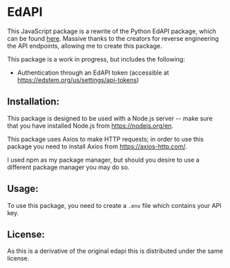 # EdAPI

This JavaScript package is a rewrite of the Python EdAPI package, which can be found [here](https://github.com/smartspot2/edapi/). Massive thanks to the creators for reverse engineering the API endpoints, allowing me to create this package. 

This package is a work in progress, but includes the following:
- Authentication through an EdAPI token (accessible at https://edstem.org/us/settings/api-tokens)


## Installation:
This package is designed to be used with a Node.js server -- make sure that you have installed Node.js from https://nodejs.org/en.

This package uses Axios to make HTTP requests; in order to use this package you need to install Axios from https://axios-http.com/.

I used npm as my package manager, but should you desire to use a different package manager you may do so.

## Usage:
To use this package, you need to create a `.env` file which contains your API key. 

## License:
As this is a derivative of the original edapi this is distributed under the same license.

